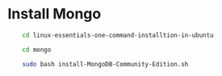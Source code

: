 # Install Mongo

```Bash
    cd linux-essentials-one-command-installtion-in-ubuntu
```

```Bash
    cd mongo
```

```Bash
    sudo bash install-MongoDB-Community-Edition.sh
```